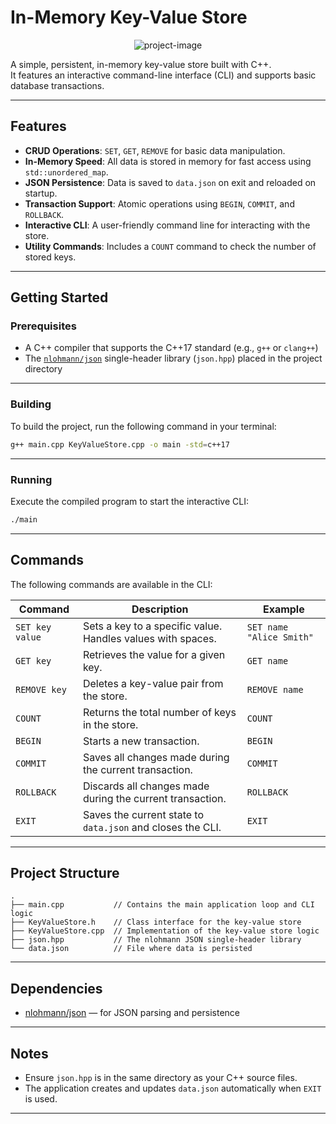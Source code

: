 # In-Memory Key-Value Store

<p align="center"><img src="https://socialify.git.ci/nikkhilpareek/IMKVS-CPP/image?custom_description=A+Simple+in-memory+Key-Value+Storage&amp;description=1&amp;language=1&amp;name=1&amp;owner=1&amp;stargazers=1&amp;theme=Auto" alt="project-image"></p>

A simple, persistent, in-memory key-value store built with C++.  
It features an interactive command-line interface (CLI) and supports basic database transactions.

---

## Features

- **CRUD Operations**: `SET`, `GET`, `REMOVE` for basic data manipulation.
- **In-Memory Speed**: All data is stored in memory for fast access using `std::unordered_map`.
- **JSON Persistence**: Data is saved to `data.json` on exit and reloaded on startup.
- **Transaction Support**: Atomic operations using `BEGIN`, `COMMIT`, and `ROLLBACK`.
- **Interactive CLI**: A user-friendly command line for interacting with the store.
- **Utility Commands**: Includes a `COUNT` command to check the number of stored keys.

---

## Getting Started

### Prerequisites

- A C++ compiler that supports the C++17 standard (e.g., `g++` or `clang++`)
- The [`nlohmann/json`](https://github.com/nlohmann/json) single-header library (`json.hpp`) placed in the project directory

---

### Building

To build the project, run the following command in your terminal:

```bash
g++ main.cpp KeyValueStore.cpp -o main -std=c++17
```

---

### Running

Execute the compiled program to start the interactive CLI:

```bash
./main
```

---

## Commands

The following commands are available in the CLI:

| Command          | Description                                                  | Example                        |
|------------------|--------------------------------------------------------------|--------------------------------|
| `SET key value`  | Sets a key to a specific value. Handles values with spaces. | `SET name "Alice Smith"`       |
| `GET key`        | Retrieves the value for a given key.                        | `GET name`                     |
| `REMOVE key`     | Deletes a key-value pair from the store.                    | `REMOVE name`                  |
| `COUNT`          | Returns the total number of keys in the store.             | `COUNT`                        |
| `BEGIN`          | Starts a new transaction.                                   | `BEGIN`                        |
| `COMMIT`         | Saves all changes made during the current transaction.      | `COMMIT`                       |
| `ROLLBACK`       | Discards all changes made during the current transaction.   | `ROLLBACK`                     |
| `EXIT`           | Saves the current state to `data.json` and closes the CLI.  | `EXIT`                         |

---

## Project Structure

```
.
├── main.cpp           // Contains the main application loop and CLI logic
├── KeyValueStore.h    // Class interface for the key-value store
├── KeyValueStore.cpp  // Implementation of the key-value store logic
├── json.hpp           // The nlohmann JSON single-header library
└── data.json          // File where data is persisted
```

---

## Dependencies

- [nlohmann/json](https://github.com/nlohmann/json) — for JSON parsing and persistence

---

## Notes

- Ensure `json.hpp` is in the same directory as your C++ source files.
- The application creates and updates `data.json` automatically when `EXIT` is used.

---


